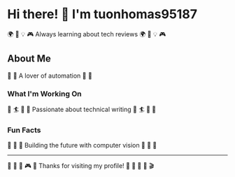 # Hi there! 👋 I'm tuonhomas95187

🌍 🏸 💡 🎮 Always learning about tech reviews 🌍 🏸 💡 🎮

## About Me
🥋 🎱 A lover of automation 🥋 🎱

### What I'm Working On
🏒 🏄 🥋 🎱 Passionate about technical writing 🏒 🏄 🥋 🎱

### Fun Facts
🏓 🎨 🎽 Building the future with computer vision 🏓 🎨 🎽

---
🥊 🎯 🎯 🎮 🎱 Thanks for visiting my profile! 🎯 🏸 🛶 🎱 🎬
